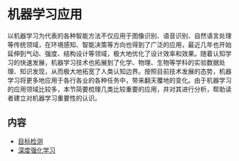 # 机器学习应用


以机器学习为代表的各种智能方法不仅应用于图像识别、语音识别、自然语言处理等传统领域，在环境感知、智能决策等方向也得到了广泛的应用，最近几年也开始延伸到气动、强度、结构设计等领域，极大地优化了设计效率和效果。随着认知学习的快速发展，机器学习技术也拓展到了化学、物理、生物等学科的实验数据处理、知识发现，从而极大地拓宽了人类认知边界。按照目前技术发展的态势，机器学习将更多地应用于各行各业的各种任务中，带来翻天覆地的变化。由于机器学习的应用领域比较多，本节简要梳理几类比较重要的应用，并对其进行分析，帮助读者建立对机器学习重要性的认识。



## 内容

* [目标检测](app_1_object-detection/README.md)
* [深度强化学习](app_2_drl/README.md)

